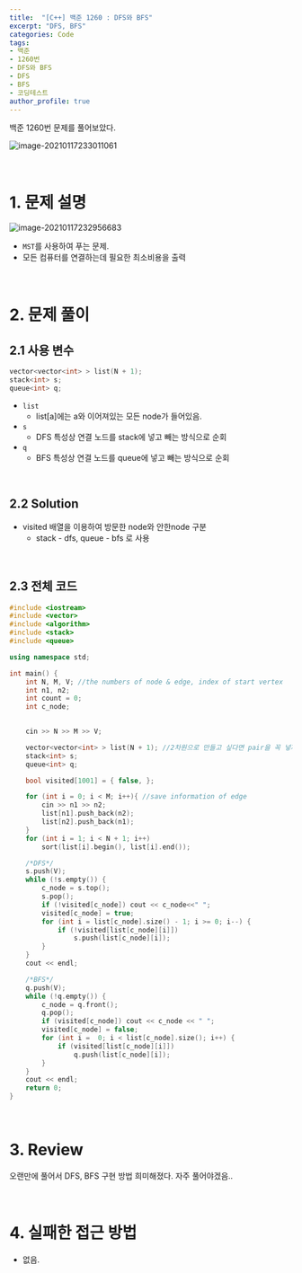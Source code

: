 ```yaml
---
title:  "[C++] 백준 1260 : DFS와 BFS"
excerpt: "DFS, BFS"
categories: Code
tags: 
- 백준
- 1260번
- DFS와 BFS
- DFS
- BFS
- 코딩테스트
author_profile: true
---
```


백준 1260번 문제를 풀어보았다.

![image-20210117233011061](C:\Users\user\AppData\Roaming\Typora\typora-user-images\image-20210117233011061.png)

<br>

# 1. 문제 설명

![image-20210117232956683](C:\Users\user\AppData\Roaming\Typora\typora-user-images\image-20210117232956683.png)

+ `MST`를 사용하여 푸는 문제.
+ 모든 컴퓨터를 연결하는데 필요한 최소비용을 출력

<br>

# 2. 문제 풀이

## 2.1 사용 변수

```cpp
vector<vector<int> > list(N + 1);
stack<int> s;
queue<int> q;
```

+ `list`
  + list[a]에는 a와 이어져있는 모든 node가 들어있음.
+ `s`
  + DFS 특성상 연결 노드를 stack에 넣고 빼는 방식으로 순회
+ `q`
  + BFS 특성상 연결 노드를 queue에 넣고 빼는 방식으로 순회

<br>

## 2.2 Solution

+ visited 배열을 이용하여 방문한 node와 안한node 구분
  + stack - dfs, queue - bfs 로 사용



<br>

## 2.3 전체 코드

```cpp
#include <iostream>
#include <vector>
#include <algorithm>
#include <stack>
#include <queue>

using namespace std;

int main() {
	int N, M, V; //the numbers of node & edge, index of start vertex
	int n1, n2;
	int count = 0;
	int c_node;
	

	cin >> N >> M >> V;

	vector<vector<int> > list(N + 1); //2차원으로 만들고 싶다면 pair을 꼭 넣자
	stack<int> s;
	queue<int> q;

	bool visited[1001] = { false, };

	for (int i = 0; i < M; i++){ //save information of edge
		cin >> n1 >> n2;
		list[n1].push_back(n2);
		list[n2].push_back(n1);
	}
	for (int i = 1; i < N + 1; i++)
		sort(list[i].begin(), list[i].end());

	/*DFS*/
	s.push(V);
	while (!s.empty()) { 
		c_node = s.top();
		s.pop();
		if (!visited[c_node]) cout << c_node<<" ";
		visited[c_node] = true;
		for (int i = list[c_node].size() - 1; i >= 0; i--) {
			if (!visited[list[c_node][i]])
				s.push(list[c_node][i]);
		}
	}
	cout << endl;

	/*BFS*/
	q.push(V);
	while (!q.empty()) {
		c_node = q.front();
		q.pop();
		if (visited[c_node]) cout << c_node << " ";
		visited[c_node] = false;
		for (int i =  0; i < list[c_node].size(); i++) {
			if (visited[list[c_node][i]])
				q.push(list[c_node][i]);
		}
	}
	cout << endl;
	return 0;
}
```
<br>

# 3. Review

오랜만에 풀어서 DFS, BFS 구현 방법 희미해졌다. 자주 풀어야겠음..

<br>

# 4. 실패한 접근 방법

+ 없음.

